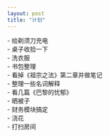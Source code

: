 ```yaml
---
layout: post
title: "计划"
---
```



\- 给剃须刀充电  
\- 桌子收拾一下  
\- 洗衣服  
\- 书包整理  
\- 看掉《祖宗之法》第二章并做笔记  
\- 整理一些名词解释  
\- 看几篇《巴黎的忧郁》  
\- 晒被子  
\- 财务模块搞定  
\- 浇花  
\- 打扫房间  
